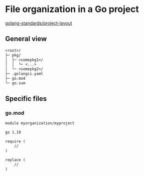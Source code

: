 # File organization in a Go project

[golang-standards/project-layout](https://github.com/golang-standards/project-layout)

## General view

```txt
<root>/
├─ pkg/
│  ├─ <somepkg1>/
│  │  └─ <...>
│  └─ <somepkg2>/
├─ .golangci.yaml
├─ go.mod
└─ go.sum
```

## Specific files

### go.mod

```txt
module myorganization/myproject

go 1.19

require (
    //
)

replace (
    //
)
```
